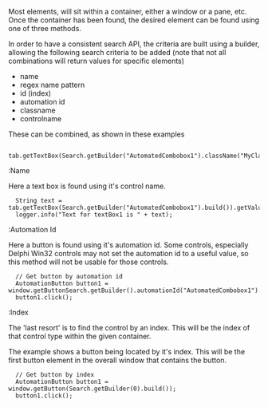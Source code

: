 Most elements, will sit within a container, either a window or a pane, etc. Once the container has been found, the desired element can be found using one of three methods. 

In order to have a consistent search API, the criteria are built using a builder, allowing the following search criteria to be added (note that not all combinations will return values for specific elements)

* name
* regex name pattern
* id (index)
* automation id
* classname
* controlname

These can be combined, as shown in these examples

```
  tab.getTextBox(Search.getBuilder("AutomatedCombobox1").className("MyClassName").build()).getValue();
```

:Name

Here a text box is found using it's control name.

```
  String text = tab.getTextBox(Search.getBuilder("AutomatedCombobox1").build()).getValue();
  logger.info("Text for textBox1 is " + text);
```

:Automation Id

Here a button is found using it's automation id. Some controls, especially Delphi Win32 controls may not set the automation id to a useful value, so this method will not be usable for those controls.

```
  // Get button by automation id
  AutomationButton button1 = window.getButtonSearch.getBuilder().automationId("AutomatedCombobox1").build());
  button1.click();
```

:Index

The 'last resort' is to find the control by an index. This will be the index of that control type within the given container.

The example shows a button being located by it's index. This will be the first button element in the overall window that contains the button.

```
  // Get button by index
  AutomationButton button1 = window.getButton(Search.getBuilder(0).build());
  button1.click();
```
